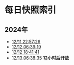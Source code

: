 # 每日快照索引

## 2024年

- [12/11 22:57:26](202412/1122.md)
- [12/12 06:39:19](202412/1206.md)
- [12/12 18:41:41](202412/1218.md)
- [12/13 06:38:35](202412/1306.md) **12小时后开放**
